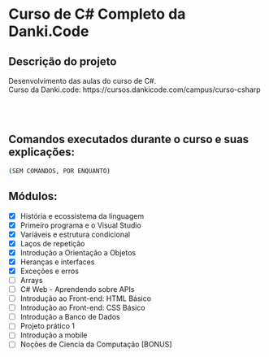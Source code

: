 # Curso de C# Completo da Danki.Code

## Descrição do projeto
<p align="justify">
  Desenvolvimento das aulas do curso de C#. <br>
  Curso da Danki.code: https://cursos.dankicode.com/campus/curso-csharp
</p>

<br><br>
<h2>Comandos executados durante o curso e suas explicações:</h2>

```bash
(SEM COMANDOS, POR ENQUANTO)
```


## Módulos:
- [x] História e ecossistema da linguagem <br>
- [x] Primeiro programa e o Visual Studio <br>
- [x] Variáveis e estrutura condicional <br>
- [x] Laços de repetição <br>
- [x] Introdução a Orientação a Objetos <br>
- [x] Heranças e interfaces <br>
- [x] Exceções e erros <br>
- [ ] Arrays <br>
- [ ] C# Web - Aprendendo sobre APIs <br>
- [ ] Introdução ao Front-end: HTML Básico <br>
- [ ] Introdução ao Front-end: CSS Básico <br>
- [ ] Introdução a Banco de Dados <br>
- [ ] Projeto prático 1 <br>
- [ ] Introdução a mobile <br>
- [ ] Noções de Ciencia da Computação [BONUS]